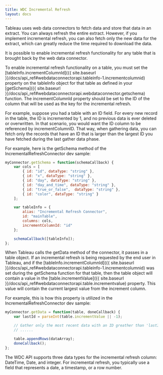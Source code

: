 ```yaml
---
title: WDC Incremental Refresh
layout: docs
---
```


Tableau uses web data connectors to fetch data and store that data in an extract. You can always refresh the entire
extract. However, if you implement incremental refresh, you can also fetch only the new data for the extract, which can
greatly reduce the time required to download the data.

It is possible to enable incremental refresh functionality for any table that is brought back by the web data connector.

To enable incremental refresh functionality on a table, you must set the
[tableInfo.incrementColumnId]({{ site.baseurl }}/docs/api_ref#webdataconnectorapi.tableinfo-1.incrementcolumnid)
property on the tableInfo object for that table as defined in your
[getSchema]({{ site.baseurl }}/docs/api_ref#webdataconnectorapi.webdataconnector.getschema) function.
The incrementColumnId property should be set to the ID of the column that will be used as
the key for the incremental refresh.

For example, suppose you had a table with an ID field.  For every new record in the table, the ID is incremented by 1,
and no previous data is ever deleted or overwritten.  In that scenario, you would want the ID column to be referenced by
incrementColumnID.  That way, when gathering data, you can fetch only the records that have an ID that is larger than
the largest ID you have fetched during the last gather data phase.

For example, here is the getSchema method of the IncrementalRefreshConnector dev sample:

```js
myConnector.getSchema = function(schemaCallback) {
    var cols = [
        { id: "id", dataType: "string" },
        { id: "x", dataType: "string" },
        { id: "day", dataType: "string" },
        { id: "day_and_time", dataType: "string" },
        { id: "true_or_false",  dataType: "string" },
        { id: "color", dataType: "string" }
    ];

    var tableInfo = {
        alias: "Incremental Refresh Connector",
        id: "mainTable",
        columns: cols,
        incrementColumnId: "id"
    };

    schemaCallback([tableInfo]);
};
```

When Tableau calls the getData method of the connector, it passes in a table object.
If an incremental refresh is being requested by the end user in Tableau, and if the
[tableInfo.incrementColumnId]({{ site.baseurl }}/docs/api_ref#webdataconnectorapi.tableinfo-1.incrementcolumnid)
was set during the getSchema function for that table, then the table object will contain
a value in the [table.incrementValue]({{ site.baseurl }}/docs/api_ref#webdataconnectorapi.table.incrementvalue)
property.  This value will contain the current largest value from the increment column.

For example, this is how this property is utilized in the IncrementalRefreshConnector dev sample:


```js
myConnector.getData = function(table, doneCallback) {
    var lastId = parseInt(table.incrementValue || -1);

    // Gather only the most recent data with an ID greather than 'lastId'
    // ......

    table.appendRows(dataArray);
    doneCallback();
};
```

The WDC API supports three data types for the incremental refresh column: DateTime, Date, and integer. For incremental
refresh, you typically use a field that represents a date, a timestamp, or a row number.
